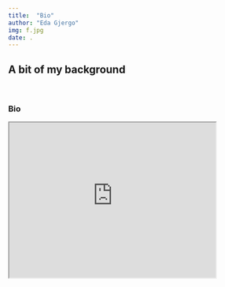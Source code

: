 ```yaml
---
title:  "Bio"
author: "Eda Gjergo"
img: f.jpg
date: .
---
```


## A bit of my background
&nbsp; &nbsp; &nbsp; &nbsp; &nbsp; &nbsp; &nbsp; &nbsp; &nbsp; &nbsp; &nbsp; &nbsp;


### Bio



 <iframe width="420" height="315"
src="https://www.youtube.com/watch?v=-zF_Ar82kb8?controls=0">
</iframe> 